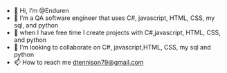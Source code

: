 - 👋 Hi, I’m @Enduren
- 👀 I’m a QA software engineer that uses C#, javascript, HTML, CSS, my sql, and python
- 🌱 when I have free time I create projects with C#,javascript, HTML, CSS, and python
- 💞️ I’m looking to collaborate on C#, javascript,HTML, CSS, my sql and python
- 📫 How to reach me dtennison79@gmail.com

<!---
Enduren/Enduren is a ✨ special ✨ repository because its `README.md` (this file) appears on your GitHub profile.
You can click the Preview link to take a look at your changes.
--->
